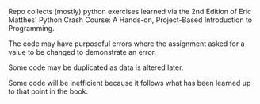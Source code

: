 Repo collects (mostly) python exercises learned via the 2nd Edition of Eric Matthes' Python Crash Course: A Hands-on, Project-Based Introduction to Programming. 

The code may have purposeful errors where the assignment asked for a value to be changed to demonstrate an error. 

Some code may be duplicated as data is altered later. 

Some code will be inefficient because it follows what has been learned up to that point in the book. 
